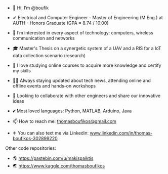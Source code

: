 - 👋 Hi, I’m @boufik
- ✔  Electrical and Computer Engineer - Master of Engineering (M.Eng.) at AUTH - Honors Graduate (GPA = 8.74 / 10.00)
- 👀 I’m interested in every aspect of technology: computers, wireless communication and networks
- 🎓 Master's Thesis on a synergetic system of a UAV and a RIS for a IoT data collection scenario (research)
- 🌱 I love studying online courses to acquire more knowledge and certify my skills
- 🐱‍🏍 Always staying updated about tech news, attending online and offline events and hands-on workshops
- 💞️ Looking to collaborate with other engineers and share our innovative ideas

- 💕 Most loved languages: Python, MATLAB, Arduino, Java
- 📫 How to reach me: thomasboufikos@gmail.com
- ✈ You can also text me via Linkedin: www.linkedin.com/in/thomas-boufikos-302899220

Other code repositories: 
- 🌎 https://pastebin.com/u/makispaiktis
- 🌏 https://www.kaggle.com/thomasboufikos

 

<!---
boufik/boufik is a ✨ special ✨ repository because its `README.md` (this file) appears on your GitHub profile.
You can click the Preview link to take a look at your changes.
--->
